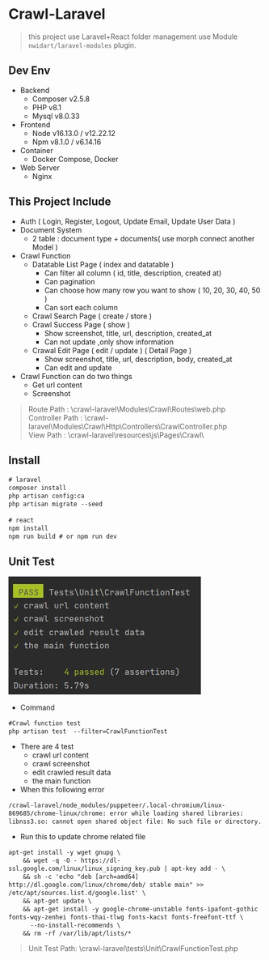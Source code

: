 # Crawl-Laravel  
>this project use Laravel+React
>folder management use Module `nwidart/laravel-modules` plugin.

## Dev Env
- Backend
	- Composer  v2.5.8 
	- PHP v8.1
	- Mysql v8.0.33
- Frontend
	- Node v16.13.0 / v12.22.12
	- Npm v8.1.0 / v6.14.16
- Container
	- Docker Compose, Docker
- Web Server
	- Nginx
## This Project Include 
- Auth ( Login, Register, Logout, Update Email, Update User Data )
- Document System
	- 2 table : document type + documents( use morph connect another Model )
- Crawl Function
	- Datatable List Page ( index and datatable )
		- Can filter all column ( id, title, description, created at)
		- Can pagination 
		- Can choose how many row you want to show ( 10, 20, 30, 40, 50 )
		- Can sort each column
	- Crawl Search Page ( create / store )
	- Crawl Success Page ( show )
		- Show screenshot, title, url, description, created_at
		- Can not update ,only show information
	- Crawal Edit Page ( edit / update ) ( Detail Page )
		- Show screenshot, title, url, description, body, created_at
		- Can edit and update
- Crawl Function can do two things
	- Get url content
	- Screenshot
> Route Path      : \\crawl-laravel\\Modules\\Crawl\\Routes\\web.php <br>
> Controller Path : \\crawl-laravel\\Modules\\Crawl\\Http\\Controllers\\CrawlController.php <br>
> View Path       :  \\crawl-laravel\\resources\\js\\Pages\\Crawl\\
## Install
```
# laravel 
composer install
php artisan config:ca
php artisan migrate --seed  

# react  
npm install
npm run build # or npm run dev
```  
## Unit Test   
![result](https://github.com/jh0712/crawl-laravel/raw/main/crawl_function_test.jpg)
- Command
```  
#Crawl function test  
php artisan test  --filter=CrawlFunctionTest  
```  
- There are 4 test 
	- crawl url content
	- crawl screenshot
	- edit crawled result data
	- the main function 
- When this following error
```
/crawl-laravel/node_modules/puppeteer/.local-chromium/linux-869685/chrome-linux/chrome: error while loading shared libraries: libnss3.so: cannot open shared object file: No such file or directory.  
```
- Run this to update chrome related file 
```
apt-get install -y wget gnupg \
    && wget -q -O - https://dl-ssl.google.com/linux/linux_signing_key.pub | apt-key add - \
    && sh -c 'echo "deb [arch=amd64] http://dl.google.com/linux/chrome/deb/ stable main" >> /etc/apt/sources.list.d/google.list' \
    && apt-get update \
    && apt-get install -y google-chrome-unstable fonts-ipafont-gothic fonts-wqy-zenhei fonts-thai-tlwg fonts-kacst fonts-freefont-ttf \
      --no-install-recommends \
    && rm -rf /var/lib/apt/lists/*
```
> Unit Test Path: \\crawl-laravel\\tests\\Unit\\CrawlFunctionTest.php

